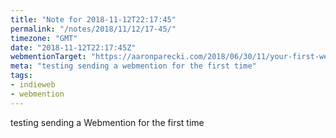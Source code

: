```yaml
---
title: "Note for 2018-11-12T22:17:45"
permalink: "/notes/2018/11/12/17-45/"
timezone: "GMT"
date: "2018-11-12T22:17:45Z"
webmentionTarget: "https://aaronparecki.com/2018/06/30/11/your-first-webmention"
meta: "testing sending a webmention for the first time"
tags:
- indieweb
- webmention
---
```

testing sending a Webmention for the first time
